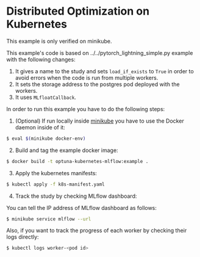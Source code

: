 # Distributed Optimization on Kubernetes

This example is only verified on minikube.

This example's code is based on ../../pytorch_lightning_simple.py example with the following changes:

1. It gives a name to the study and sets `load_if_exists` to `True` in order to avoid errors when the code is run from multiple workers.
2. It sets the storage address to the postgres pod deployed with the workers.
3. It uses `MLfloatCallback`.

In order to run this example you have to do the following steps:

1. (Optional) If run locally inside [minikube](https://github.com/kubernetes/minikube) you have to use the Docker daemon inside of it:

```bash
$ eval $(minikube docker-env)
```

2. Build and tag the example docker image:

```bash
$ docker build -t optuna-kubernetes-mlflow:example .
```

3. Apply the kubernetes manifests:

```bash
$ kubectl apply -f k8s-manifest.yaml
```

4. Track the study by checking MLflow dashboard:

You can tell the IP address of MLflow dashboard as follows:

```bash
$ minikube service mlflow --url
```

Also, if you want to track the progress of each worker by checking their logs directly:

```bash
$ kubectl logs worker-<pod id>
```
